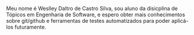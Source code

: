 Meu nome é Weslley Daltro de Castro Silva, sou aluno da disicplina de Tópicos em Engenharia de Software, e espero obter mais conhecimentos sobre git/github e ferramentas de testes automatizados para poder aplicá-los futuramente.